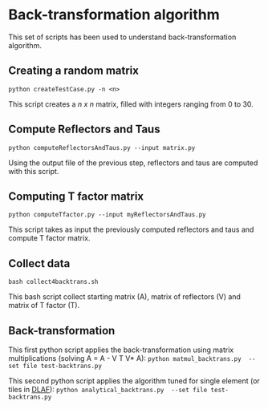 Back-transformation algorithm
=============================

This set of scripts has been used to understand back-transformation algorithm.

Creating a random matrix
------------------------
`python createTestCase.py -n <n>`

This script creates a _n_ _x_ _n_ matrix, filled with integers ranging from 0 to 30.


Compute Reflectors and Taus
---------------------------
`python computeReflectorsAndTaus.py --input matrix.py`

Using the output file of the previous step, reflectors and taus are computed with this script.


Computing T factor matrix
-------------------------
`python computeTfactor.py --input myReflectorsAndTaus.py`

This script takes as input the previously computed reflectors and taus and compute T factor matrix.


Collect data
------------
`bash collect4backtrans.sh`

This bash script collect starting matrix (A), matrix of reflectors (V) and matrix of T factor (T).


Back-transformation
-------------------
This first python script applies the back-transformation using matrix multiplications (solving A = A - V T V* A): 
`python matmul_backtrans.py  --set file test-backtrans.py`

This second python script applies the algorithm tuned for single element (or tiles in [DLAF](https://github.com/eth-cscs/DLA-Future)):
`python analytical_backtrans.py  --set file test-backtrans.py`
